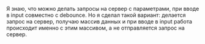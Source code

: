 Я знаю, что можно делать запросы на сервер с параметрами,  при вводе в input совместно с debounce.
Но я сделал такой вариант: делается запрос на сервер, получаю массив данных и при вводе в input работа происходит именно с этим массивом, а не отправляется запрос на сервер.

